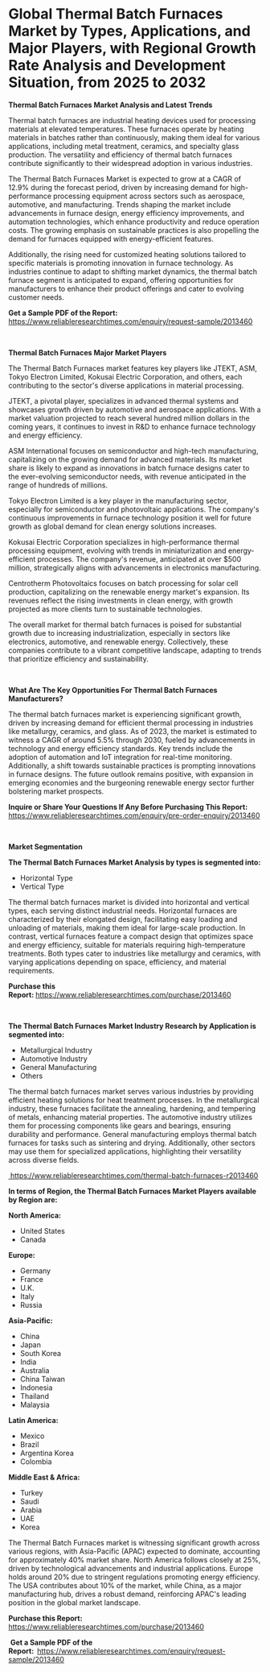 <p><h1>Global Thermal Batch Furnaces Market by Types, Applications, and Major Players, with Regional Growth Rate Analysis and Development Situation, from 2025 to 2032</h1></p><p><strong>Thermal Batch Furnaces Market Analysis and Latest Trends</strong></p>
<p><p>Thermal batch furnaces are industrial heating devices used for processing materials at elevated temperatures. These furnaces operate by heating materials in batches rather than continuously, making them ideal for various applications, including metal treatment, ceramics, and specialty glass production. The versatility and efficiency of thermal batch furnaces contribute significantly to their widespread adoption in various industries.</p><p>The Thermal Batch Furnaces Market is expected to grow at a CAGR of 12.9% during the forecast period, driven by increasing demand for high-performance processing equipment across sectors such as aerospace, automotive, and manufacturing. Trends shaping the market include advancements in furnace design, energy efficiency improvements, and automation technologies, which enhance productivity and reduce operation costs. The growing emphasis on sustainable practices is also propelling the demand for furnaces equipped with energy-efficient features.</p><p>Additionally, the rising need for customized heating solutions tailored to specific materials is promoting innovation in furnace technology. As industries continue to adapt to shifting market dynamics, the thermal batch furnace segment is anticipated to expand, offering opportunities for manufacturers to enhance their product offerings and cater to evolving customer needs.</p></p>
<p><strong>Get a Sample PDF of the Report:&nbsp;</strong> <a href="https://www.reliableresearchtimes.com/enquiry/request-sample/2013460?utm_campaign=3033&utm_medium=2&utm_source=Github&utm_content=ia&utm_term=12042025&utm_id=thermal-batch-furnaces">https://www.reliableresearchtimes.com/enquiry/request-sample/2013460</a></p>
<p>&nbsp;</p>
<p><strong>Thermal Batch Furnaces Major Market Players</strong></p>
<p><p>The Thermal Batch Furnaces market features key players like JTEKT, ASM, Tokyo Electron Limited, Kokusai Electric Corporation, and others, each contributing to the sector's diverse applications in material processing.</p><p>JTEKT, a pivotal player, specializes in advanced thermal systems and showcases growth driven by automotive and aerospace applications. With a market valuation projected to reach several hundred million dollars in the coming years, it continues to invest in R&D to enhance furnace technology and energy efficiency.</p><p>ASM International focuses on semiconductor and high-tech manufacturing, capitalizing on the growing demand for advanced materials. Its market share is likely to expand as innovations in batch furnace designs cater to the ever-evolving semiconductor needs, with revenue anticipated in the range of hundreds of millions.</p><p>Tokyo Electron Limited is a key player in the manufacturing sector, especially for semiconductor and photovoltaic applications. The company's continuous improvements in furnace technology position it well for future growth as global demand for clean energy solutions increases.</p><p>Kokusai Electric Corporation specializes in high-performance thermal processing equipment, evolving with trends in miniaturization and energy-efficient processes. The company's revenue, anticipated at over $500 million, strategically aligns with advancements in electronics manufacturing.</p><p>Centrotherm Photovoltaics focuses on batch processing for solar cell production, capitalizing on the renewable energy market's expansion. Its revenues reflect the rising investments in clean energy, with growth projected as more clients turn to sustainable technologies.</p><p>The overall market for thermal batch furnaces is poised for substantial growth due to increasing industrialization, especially in sectors like electronics, automotive, and renewable energy. Collectively, these companies contribute to a vibrant competitive landscape, adapting to trends that prioritize efficiency and sustainability.</p></p>
<p>&nbsp;</p>
<p><strong>What Are The Key Opportunities For Thermal Batch Furnaces Manufacturers?</strong></p>
<p><p>The thermal batch furnaces market is experiencing significant growth, driven by increasing demand for efficient thermal processing in industries like metallurgy, ceramics, and glass. As of 2023, the market is estimated to witness a CAGR of around 5.5% through 2030, fueled by advancements in technology and energy efficiency standards. Key trends include the adoption of automation and IoT integration for real-time monitoring. Additionally, a shift towards sustainable practices is prompting innovations in furnace designs. The future outlook remains positive, with expansion in emerging economies and the burgeoning renewable energy sector further bolstering market prospects.</p></p>
<p><strong>Inquire or Share Your Questions If Any Before Purchasing This Report:</strong> <a href="https://www.reliableresearchtimes.com/enquiry/pre-order-enquiry/2013460?utm_campaign=3033&utm_medium=2&utm_source=Github&utm_content=ia&utm_term=12042025&utm_id=thermal-batch-furnaces">https://www.reliableresearchtimes.com/enquiry/pre-order-enquiry/2013460</a></p>
<p>&nbsp;</p>
<p><strong>Market Segmentation</strong></p>
<p><strong>The Thermal Batch Furnaces Market Analysis by types is segmented into:</strong></p>
<p><ul><li>Horizontal Type</li><li>Vertical Type</li></ul></p>
<p><p>The thermal batch furnaces market is divided into horizontal and vertical types, each serving distinct industrial needs. Horizontal furnaces are characterized by their elongated design, facilitating easy loading and unloading of materials, making them ideal for large-scale production. In contrast, vertical furnaces feature a compact design that optimizes space and energy efficiency, suitable for materials requiring high-temperature treatments. Both types cater to industries like metallurgy and ceramics, with varying applications depending on space, efficiency, and material requirements.</p></p>
<p><strong>Purchase this Report:&nbsp;</strong><a href="https://www.reliableresearchtimes.com/purchase/2013460?utm_campaign=3033&utm_medium=2&utm_source=Github&utm_content=ia&utm_term=12042025&utm_id=thermal-batch-furnaces">https://www.reliableresearchtimes.com/purchase/2013460</a></p>
<p>&nbsp;</p>
<p><strong>The Thermal Batch Furnaces Market Industry Research by Application is segmented into:</strong></p>
<p><ul><li>Metallurgical Industry</li><li>Automotive Industry</li><li>General Manufacturing</li><li>Others</li></ul></p>
<p><p>The thermal batch furnaces market serves various industries by providing efficient heating solutions for heat treatment processes. In the metallurgical industry, these furnaces facilitate the annealing, hardening, and tempering of metals, enhancing material properties. The automotive industry utilizes them for processing components like gears and bearings, ensuring durability and performance. General manufacturing employs thermal batch furnaces for tasks such as sintering and drying. Additionally, other sectors may use them for specialized applications, highlighting their versatility across diverse fields.</p></p>
<p><a href="https://www.reliableresearchtimes.com/thermal-batch-furnaces-r2013460?utm_campaign=3033&utm_medium=2&utm_source=Github&utm_content=ia&utm_term=12042025&utm_id=thermal-batch-furnaces">&nbsp;https://www.reliableresearchtimes.com/thermal-batch-furnaces-r2013460</a></p>
<p><strong>In terms of Region, the Thermal Batch Furnaces Market Players available by Region are:</strong></p>
<p>
    <p> <strong> North America: </strong>
        <ul>
            <li>United States</li>
            <li>Canada</li>
        </ul>
        </p> 
    <p> <strong> Europe: </strong>
        <ul>
            <li>Germany</li>
            <li>France</li>
            <li>U.K.</li>
            <li>Italy</li>
            <li>Russia</li>
        </ul>
        </p> 
    <p> <strong> Asia-Pacific: </strong>
        <ul>
            <li>China</li>
            <li>Japan</li>
            <li>South Korea</li>
            <li>India</li>
            <li>Australia</li>
            <li>China Taiwan</li>
            <li>Indonesia</li>
            <li>Thailand</li>
            <li>Malaysia</li>
        </ul>
        </p> 
    <p> <strong> Latin America: </strong>
        <ul>
            <li>Mexico</li>
            <li>Brazil</li>
            <li>Argentina Korea</li>
            <li>Colombia</li>
        </ul>
        </p> 
    <p> <strong> Middle East & Africa: </strong>
        <ul>
            <li>Turkey</li>
            <li>Saudi</li>
            <li>Arabia</li>
            <li>UAE</li>
            <li>Korea</li>
        </ul>
    </p>
    </p>
<p><p>The Thermal Batch Furnaces market is witnessing significant growth across various regions, with Asia-Pacific (APAC) expected to dominate, accounting for approximately 40% market share. North America follows closely at 25%, driven by technological advancements and industrial applications. Europe holds around 20% due to stringent regulations promoting energy efficiency. The USA contributes about 10% of the market, while China, as a major manufacturing hub, drives a robust demand, reinforcing APAC's leading position in the global market landscape.</p></p>
<p><strong>Purchase this Report: </strong><a href="https://www.reliableresearchtimes.com/purchase/2013460?utm_campaign=3033&utm_medium=2&utm_source=Github&utm_content=ia&utm_term=12042025&utm_id=thermal-batch-furnaces">https://www.reliableresearchtimes.com/purchase/2013460</a></p>
<p>&nbsp;<strong>Get a Sample PDF of the Report:&nbsp;&nbsp;</strong><a href="https://www.reliableresearchtimes.com/enquiry/request-sample/2013460?utm_campaign=3033&utm_medium=2&utm_source=Github&utm_content=ia&utm_term=12042025&utm_id=thermal-batch-furnaces">https://www.reliableresearchtimes.com/enquiry/request-sample/2013460</a></p>
<p><strong></strong></p>
<p><p></p><p></p><p></p></p>
